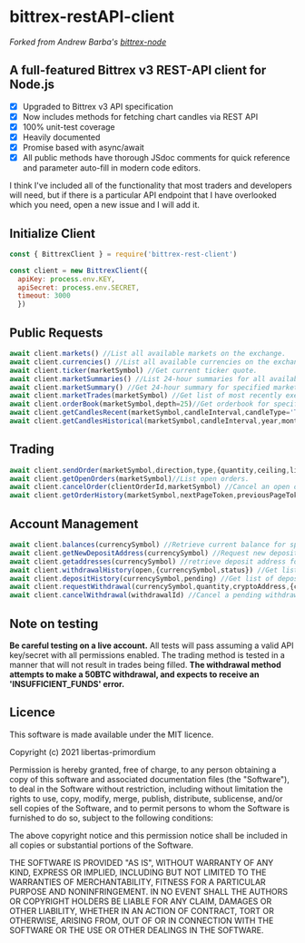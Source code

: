 
# bittrex-restAPI-client
_Forked from Andrew Barba's [bittrex-node](https://github.com/AndrewBarba/bittrex-node)_

## A full-featured Bittrex v3 REST-API client for Node.js


- [x] Upgraded to Bittrex v3 API specification
- [x] Now includes methods for fetching chart candles via REST API
- [x] 100% unit-test coverage
- [x] Heavily documented
- [x] Promise based with async/await
- [x] All public methods have thorough JSdoc comments for quick reference and parameter auto-fill in modern code editors.

I think I've included all of the functionality that most traders and developers will need, but if there is a particular API endpoint that I have overlooked which you need, open a new issue and I will add it.

## Initialize Client

```javascript
const { BittrexClient } = require('bittrex-rest-client')

const client = new BittrexClient({
  apiKey: process.env.KEY,
  apiSecret: process.env.SECRET,
  timeout: 3000
  })
```

## Public Requests

```javascript
await client.markets() //List all available markets on the exchange.
await client.currencies() //List all available currencies on the exchange.
await client.ticker(marketSymbol) //Get current ticker quote.
await client.marketSummaries() //List 24-hour summaries for all available markets.
await client.marketSummary() //Get 24-hour summary for specified market.
await client.marketTrades(marketSymbol) //Get list of most recently executed trades for specified market.
await client.orderBook(marketSymbol,depth=25)//Get orderbook for specified market.
await client.getCandlesRecent(marketSymbol,candleInterval,candleType='TRADE') //Retrieve most recent candles for specified market.
await client.getCandlesHistorical(marketSymbol,candleInterval,year,month=1,day=1,candleType='TRADE') //Retrieve candles from historical period for specified market.
```
## Trading

```javascript
await client.sendOrder(marketSymbol,direction,type,{quantity,ceiling,limit}={},timeInForce='IMMEDIATE_OR_CANCEL',clientOrderId=uuid(),useAwards=false) // Send a new order to the exchange.
await client.getOpenOrders(marketSymbol)//List open orders.
await client.cancelOrder(clientOrderId,marketSymbol) //Cancel an open order.
await client.getOrderHistory(marketSymbol,nextPageToken,previousPageToken,pageSize,startDate,endDate) //Retrieve a list of closed orders.
```

## Account Management

```javascript
await client.balances(currencySymbol) //Retrieve current balance for specified currencySymbol or a list of all balances.
await client.getNewDepositAddress(currencySymbol) //Request new deposit address.
await client.getaddresses(currencySymbol) //retrieve deposit address for specified currency or all currencies.
await client.withdrawalHistory(open,{currencySymbol,status}) //Get list of withdrawals.
await client.depositHistory(currencySymbol,pending) //Get list of deposits.
await client.requestWithdrawal(currencySymbol,quantity,cryptoAddress,{cryptoAdressTag,clientWithdrawalId}) // Request a new withdrawal
await client.cancelWithdrawal(withdrawalId) //Cancel a pending withdrawal request.
```

## Note on testing
**Be careful testing on a live account.**
All tests will pass assuming a valid API key/secret with all permissions enabled. The trading method is tested in a manner that will not result in trades being filled. **The withdrawal method attempts to make a 50BTC withdrawal, and expects to receive an 'INSUFFICIENT_FUNDS' error.**

## Licence
This software is made available under the MIT licence.

Copyright (c) 2021 libertas-primordium

Permission is hereby granted, free of charge, to any person obtaining a copy
of this software and associated documentation files (the "Software"), to deal
in the Software without restriction, including without limitation the rights
to use, copy, modify, merge, publish, distribute, sublicense, and/or sell
copies of the Software, and to permit persons to whom the Software is
furnished to do so, subject to the following conditions:

The above copyright notice and this permission notice shall be included in all
copies or substantial portions of the Software.

THE SOFTWARE IS PROVIDED "AS IS", WITHOUT WARRANTY OF ANY KIND, EXPRESS OR
IMPLIED, INCLUDING BUT NOT LIMITED TO THE WARRANTIES OF MERCHANTABILITY,
FITNESS FOR A PARTICULAR PURPOSE AND NONINFRINGEMENT. IN NO EVENT SHALL THE
AUTHORS OR COPYRIGHT HOLDERS BE LIABLE FOR ANY CLAIM, DAMAGES OR OTHER
LIABILITY, WHETHER IN AN ACTION OF CONTRACT, TORT OR OTHERWISE, ARISING FROM,
OUT OF OR IN CONNECTION WITH THE SOFTWARE OR THE USE OR OTHER DEALINGS IN THE
SOFTWARE.
